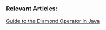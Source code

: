 ### Relevant Articles:
[Guide to the Diamond Operator in Java](https://www.baeldung.com/java-diamond-operator)

